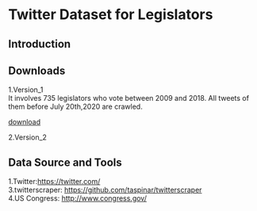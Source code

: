 # Twitter Dataset for Legislators

## Introduction



## Downloads
1.Version_1  
It involves 735 legislators who vote between 2009 and 2018. All tweets of them before July 20th,2020 are crawled.   

[download](https://www.dropbox.com/s/tuiba9lqz5xz0iz/Leg_Twitter_v1.zip?dl=0)  

2.Version_2  




## Data Source and Tools
1.Twitter:https://twitter.com/  
3.twitterscraper: https://github.com/taspinar/twitterscraper  
4.US Congress: http://www.congress.gov/  
